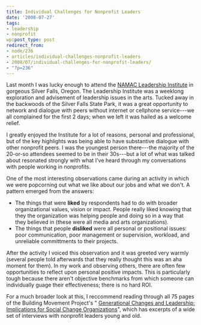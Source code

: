 ```yaml
---
title: Individual Challenges for Nonprofit Leaders
date: '2008-07-27'
tags:
- leadership
- nonprofit
wp:post_type: post
redirect_from:
- node/236
- articles/individual-challenges-nonprofit-leaders
- 2008/07/individual-challenges-for-nonprofit-leaders/
- "?p=236"
---
```


Last month I was lucky enough to attend the [NAMAC Leadership Institute](http://www.namac.org/article.cfm?id=1&aid=1348&monly=0) in gorgeous Silver Falls, Oregon. The Leadership Institute was a weeklong exploration and advisement of leadership issues in the arts. Tucked away in the backwoods of the Silver Falls State Park, it was a great opportunity to network and dialogue with peers without internet or cellphone service---we all complained for the first 2 days; when we left it was hailed as a welcome relief.

I greatly enjoyed the Institute for a lot of reasons, personal and professional, but of the key highlights was being able to have substantive dialogue with other nonprofit peers. I was the youngest person there---the majority of the 20-or-so attendees seemed to be in their 30s---but a lot of what was talked about resonated strongly with what I've heard through my conversations with people working in nonprofits.

One of the most interesting observations came during an activity in which we were popcorning out what we like about our jobs and what we don't. A pattern emerged from the answers:

- The things that were **liked** by respondents had to do with broader organizational values, vision or impact. People really liked knowing that they the organization was helping people and doing so in a way that they believed in (these were all media and arts organizations).
- The things that people **disliked** were all personal or positional issues: poor communication, poor management or supervision, workload, and unreliable committments to their projects.

After the activity I voiced this observation and it was greeted very warmly (several people told afterwards that they really thought this was an aha moment for them). In my work and observing others, there are often few opportunities to reflect upon personal positive impacts. This is particularly tough because there aren't objective benchmarks from which someone can individually guage their effectiveness; there is no hard ROI.

For a much broader look at this, I reccommend reading through all 75 pages of the Building Movement Project's " [Generational Changes and Leadership: Implications for Social Change Organizations](http://www.buildingmovement.org/artman/publish/cat_index_26.shtml#52)", which has excerpts of a wide set of interviews with nonprofit leaders young and old.
